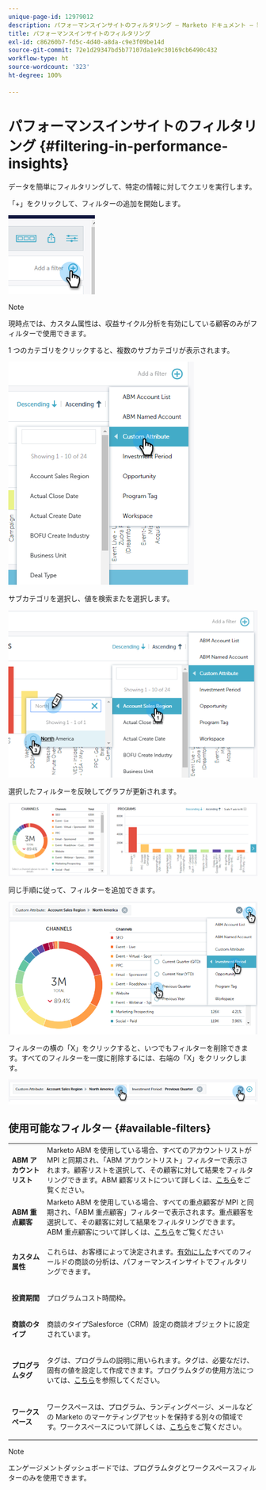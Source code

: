 ```yaml
---
unique-page-id: 12979012
description: パフォーマンスインサイトのフィルタリング — Marketo ドキュメント — 製品ドキュメント
title: パフォーマンスインサイトのフィルタリング
exl-id: c86260b7-fd5c-4d40-a8da-c9e3f09be14d
source-git-commit: 72e1d29347bd5b77107da1e9c30169cb6490c432
workflow-type: ht
source-wordcount: '323'
ht-degree: 100%

---
```


# パフォーマンスインサイトのフィルタリング {#filtering-in-performance-insights}

データを簡単にフィルタリングして、特定の情報に対してクエリを実行します。

「+」をクリックして、フィルターの追加を開始します。

![](assets/1-1.png)

>[!NOTE]
>
>現時点では、カスタム属性は、収益サイクル分析を有効にしている顧客のみがフィルターで使用できます。

1 つのカテゴリをクリックすると、複数のサブカテゴリが表示されます。

![](assets/two-1.png)

サブカテゴリを選択し、値を検索またを選択します。

![](assets/three.png)

選択したフィルターを反映してグラフが更新されます。

![](assets/four-1.png)

同じ手順に従って、フィルターを追加できます。

![](assets/five.png)

フィルターの横の「X」をクリックすると、いつでもフィルターを削除できます。すべてのフィルターを一度に削除するには、右端の「X」をクリックします。

![](assets/6-2.png)

## 使用可能なフィルター {#available-filters}

<table> 
 <tbody> 
  <tr> 
   <td colspan="1"><strong>ABM アカウントリスト</strong></td> 
   <td colspan="1">Marketo ABM を使用している場合、すべてのアカウントリストが MPI と同期され、「ABM アカウントリスト」フィルターで表示されます。顧客リストを選択して、その顧客に対して結果をフィルタリングできます。ABM 顧客リストについて詳しくは、<a href="https://docs.marketo.com/display/public/DOCS/Account-Based+Web+Marketing+with+ABM" rel="nofollow">こちら</a>をご覧ください。</td> 
  </tr> 
  <tr> 
   <td colspan="1"><strong>ABM 重点顧客</strong></td> 
   <td colspan="1">Marketo ABM を使用している場合、すべての重点顧客が MPI と同期され、「ABM 重点顧客」フィルターで表示されます。重点顧客を選択して、その顧客に対して結果をフィルタリングできます。ABM 重点顧客について詳しくは、<a href="https://docs.marketo.com/x/eaCt" rel="nofollow">こちら</a>をご覧ください</td> 
  </tr> 
  <tr> 
   <td colspan="1"><strong>カスタム属性</strong></td> 
   <td colspan="1"><p>これらは、お客様によって決定されます。<a href="/help/marketo/product-docs/reporting/revenue-cycle-analytics/revenue-tools/enabling-custom-field-sync-for-revenue-cycle-analytics.md" rel="nofollow">有効にした</a>すべてのフィールドの商談の分析は、パフォーマンスインサイトでフィルタリングできます。</p></td> 
  </tr> 
  <tr> 
   <td colspan="1"><p><strong>投資期間</strong></p></td> 
   <td colspan="1"><p>プログラムコスト時間枠。</p></td> 
  </tr> 
  <tr> 
   <td colspan="1"><p><strong>商談のタイプ</strong></p></td> 
   <td colspan="1"><p>商談のタイプSalesforce（CRM）設定の商談オブジェクトに設定されています。</p></td> 
  </tr> 
  <tr> 
   <td><p><strong>プログラムタグ</strong></p></td> 
   <td><p>タグは、プログラムの説明に用いられます。タグは、必要なだけ、固有の値を設定して作成できます。プログラムタグの使用方法については、<a href="/help/marketo/product-docs/administration/tags/create-a-new-program-tag-and-tag-values.md" rel="nofollow">こちら</a>を参照してください。</p></td> 
  </tr> 
  <tr> 
   <td><strong>ワークスペース</strong></td> 
   <td><p>ワークスペースは、プログラム、ランディングページ、メールなどの Marketo のマーケティングアセットを保持する別々の領域です。ワークスペースについて詳しくは、<a href="/help/marketo/product-docs/administration/workspaces-and-person-partitions/understanding-workspaces-and-person-partitions.md" rel="nofollow">こちら</a>をご覧ください。</p></td> 
  </tr> 
 </tbody> 
</table>

>[!NOTE]
>
>エンゲージメントダッシュボードでは、プログラムタグとワークスペースフィルターのみを使用できます。
